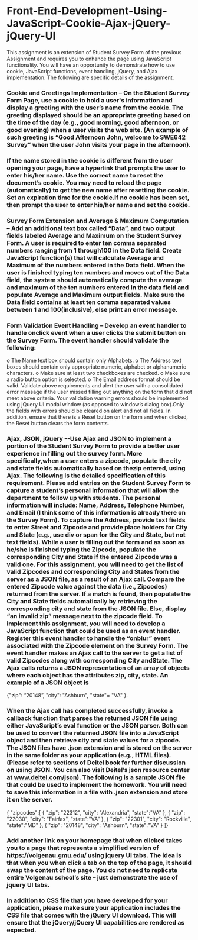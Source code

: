 # Front-End-Development-Using-JavaScript-Cookie-Ajax-jQuery-jQuery-UI
This assignment is an extension of Student Survey Form of the previous Assignment and requires you to enhance the page using JavaScript functionality. You will have an opportunity to demonstrate how to use cookie, JavaScript functions, event handling, jQuery, and Ajax implementation. The following are specific details of the assignment. 

### Cookie and Greetings Implementation – On the Student Survey Form Page, use a cookie to hold a user's information and display a greeting with the user’s name from the cookie. The greeting displayed should be an appropriate greeting based on the time of the day (e.g., good morning, good afternoon, or good evening) when a user visits the web site. (An example of such greeting is “Good Afternoon John, welcome to SWE642 Survey” when the user John visits your page in the afternoon).

### If the name stored in the cookie is different from the user opening your page, have a hyperlink that prompts the user to enter his/her name. Use the correct name to reset the document’s cookie. You may need to reload the page (automatically) to get the new name after resetting the cookie. Set an expiration time for the cookie.If no cookie has been set, then prompt the user to enter his/her name and set the cookie.

### Survey Form Extension and Average & Maximum Computation – Add an additional text box called “Data”, and two output fields labeled Average and Maximum on the Student Survey Form. A user is required to enter ten comma separated numbers ranging from 1 through100 in the Data field. Create JavaScript function(s) that will calculate Average and Maximum of the numbers entered in the Data field. When the user is finished typing ten numbers and moves out of the Data field, the system should automatically compute the average and maximum of the ten numbers entered in the data field and populate Average and Maximum output fields. Make sure the Data field contains at least ten comma separated values between 1 and 100(inclusive), else print an error message.

### Form Validation Event Handling – Develop an event handler to handle onclick event when a user clicks the submit button on the Survey Form. The event handler should validate the following:
 o The Name text box should contain only Alphabets.
 o The Address text boxes should contain only appropriate numeric, alphabet or alphanumeric characters.
 o Make sure at least two checkboxes are checked.
 o Make sure a radio button option is selected.
 o The Email address format should be valid.
 Validate above requirements and alert the user with a consolidated error message if the user missed filling out anything on the form that did not meet above 
 criteria. Your validation warning errors should be implemented using jQuery UI modal window (as opposed to window’s dialog box).Only the fields with errors should 
 be cleared on alert and not all fields. In addition, ensure that there is a Reset button on the form and when clicked, the Reset button clears the form contents.
### Ajax, JSON, jQuery --Use Ajax and JSON to implement a portion of the Student Survey Form to provide a better user experience in filling out the survey form. More specifically,when a user enters a zipcode, populate the city and state fields automatically based on thezip entered, using Ajax. The following is the detailed specification of this requirement. Please add entries on the Student Survey Form to capture a student’s personal information that will allow the department to follow up with students. The personal information will include: Name, Address, Telephone Number, and Email (I think some of this information is already there on the Survey Form). To capture the Address, provide text fields to enter Street and Zipcode and provide place holders for City and State (e.g., use div or span for the City and State, but not text fields). While a user is filling out the form and as soon as he/she is finished typing the Zipcode, populate the corresponding City and State if the entered Zipcode was a valid one. For this assignment, you will need to get the list of valid Zipcodes and corresponding City and States from the server as a JSON file, as a result of an Ajax call. Compare the entered Zipcode value against the data (i.e., Zipcodes) returned from the server. If a match is found, then populate the City and State fields automatically by retrieving the corresponding city and state from the JSON file. Else, display “an invalid zip” message next to the zipcode field. To implement this assignment, you will need to develop a JavaScript function that could be used as an event handler. Register this event handler to handle the “onblur” event associated with the Zipcode element on the Survey Form. The event handler makes an Ajax call to the server to get a list of valid Zipcodes along with corresponding City andState. The Ajax calls returns a JSON representation of an array of objects where each object has the attributes zip, city, state. An example of a JSON object is 
 {"zip": 
  “20148”, 
   "city": 
    "Ashburn",
     "state"= "VA"
     }. 
### When the Ajax call has completed successfully, invoke a callback function that parses the returned JSON file using either JavaScript’s eval function or the JSON parser. Both can be used to convert the returned JSON file into a JavaScript object and then retrieve city and state values for a zipcode. The JSON files have .json extension and is stored on the server in the same folder as your application (e.g., HTML files). (Please refer to sections of Deitel book for further discussion on using JSON. You can also visit Deitel’s json resource center at www.deitel.com/json). The following is a sample JSON file that could be used to implement the homework. You will need to save this information in a file with .json extension and store it on the server.
 {
 "zipcodes":[
 {
  "zip": "22312",
  "city": "Alexandria",
   "state":"VA"
 },
 {
  "zip": "22030",
  "city": "Fairfax",
  "state":"VA"
 },
 {
  "zip": "22301",
  "city": "Rockville",
  "state":"MD"
 },
 {
  "zip": "20148",
  "city": "Ashburn",
  "state":"VA"
 }
]}
### Add another link on your homepage that when clicked takes you to a page that represents a simplified version of https://volgenau.gmu.edu/ using jquery UI tabs. The idea is that when you when click a tab on the top of the page, it should swap the content of the page. You do not need to replicate entire Volgenau school’s site – just demonstrate the use of jquery UI tabs.

### In addition to CSS file that you have developed for your application, please make sure your application includes the CSS file that comes with the jQuery UI download. This will ensure that the jQuery/jQuery UI capabilities are rendered as expected. 
